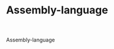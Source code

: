 # Assembly-language
# <h1 align="center">
  <br>
  Assembly-language
  <br>
  <a href="https://image.winudf.com/v2/image/Y29tLmFwcDF0dXRvcmlhbC5hMXRiMjAxX2ljb25fMTUwOTA1MzMzMV8wMTI/icon.png?w=170&fakeurl=1&type=.png"></a>

</h1>


